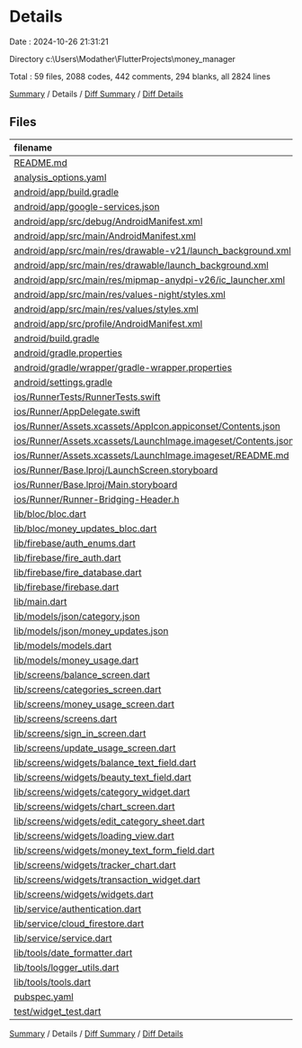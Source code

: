 # Details

Date : 2024-10-26 21:31:21

Directory c:\\Users\\Modather\\FlutterProjects\\money_manager

Total : 59 files,  2088 codes, 442 comments, 294 blanks, all 2824 lines

[Summary](results.md) / Details / [Diff Summary](diff.md) / [Diff Details](diff-details.md)

## Files
| filename | language | code | comment | blank | total |
| :--- | :--- | ---: | ---: | ---: | ---: |
| [README.md](/README.md) | Markdown | 13 | 0 | 9 | 22 |
| [analysis_options.yaml](/analysis_options.yaml) | YAML | 3 | 23 | 4 | 30 |
| [android/app/build.gradle](/android/app/build.gradle) | Groovy | 55 | 7 | 14 | 76 |
| [android/app/google-services.json](/android/app/google-services.json) | JSON | 84 | 0 | 0 | 84 |
| [android/app/src/debug/AndroidManifest.xml](/android/app/src/debug/AndroidManifest.xml) | XML | 3 | 4 | 1 | 8 |
| [android/app/src/main/AndroidManifest.xml](/android/app/src/main/AndroidManifest.xml) | XML | 28 | 6 | 1 | 35 |
| [android/app/src/main/res/drawable-v21/launch_background.xml](/android/app/src/main/res/drawable-v21/launch_background.xml) | XML | 4 | 7 | 2 | 13 |
| [android/app/src/main/res/drawable/launch_background.xml](/android/app/src/main/res/drawable/launch_background.xml) | XML | 4 | 7 | 2 | 13 |
| [android/app/src/main/res/mipmap-anydpi-v26/ic_launcher.xml](/android/app/src/main/res/mipmap-anydpi-v26/ic_launcher.xml) | XML | 5 | 0 | 0 | 5 |
| [android/app/src/main/res/values-night/styles.xml](/android/app/src/main/res/values-night/styles.xml) | XML | 9 | 9 | 1 | 19 |
| [android/app/src/main/res/values/styles.xml](/android/app/src/main/res/values/styles.xml) | XML | 9 | 9 | 1 | 19 |
| [android/app/src/profile/AndroidManifest.xml](/android/app/src/profile/AndroidManifest.xml) | XML | 3 | 4 | 1 | 8 |
| [android/build.gradle](/android/build.gradle) | Groovy | 28 | 0 | 5 | 33 |
| [android/gradle.properties](/android/gradle.properties) | Properties | 3 | 0 | 1 | 4 |
| [android/gradle/wrapper/gradle-wrapper.properties](/android/gradle/wrapper/gradle-wrapper.properties) | Properties | 5 | 0 | 1 | 6 |
| [android/settings.gradle](/android/settings.gradle) | Groovy | 16 | 0 | 5 | 21 |
| [ios/RunnerTests/RunnerTests.swift](/ios/RunnerTests/RunnerTests.swift) | Swift | 7 | 2 | 4 | 13 |
| [ios/Runner/AppDelegate.swift](/ios/Runner/AppDelegate.swift) | Swift | 12 | 0 | 2 | 14 |
| [ios/Runner/Assets.xcassets/AppIcon.appiconset/Contents.json](/ios/Runner/Assets.xcassets/AppIcon.appiconset/Contents.json) | JSON | 122 | 0 | 1 | 123 |
| [ios/Runner/Assets.xcassets/LaunchImage.imageset/Contents.json](/ios/Runner/Assets.xcassets/LaunchImage.imageset/Contents.json) | JSON | 23 | 0 | 1 | 24 |
| [ios/Runner/Assets.xcassets/LaunchImage.imageset/README.md](/ios/Runner/Assets.xcassets/LaunchImage.imageset/README.md) | Markdown | 3 | 0 | 2 | 5 |
| [ios/Runner/Base.lproj/LaunchScreen.storyboard](/ios/Runner/Base.lproj/LaunchScreen.storyboard) | XML | 36 | 1 | 1 | 38 |
| [ios/Runner/Base.lproj/Main.storyboard](/ios/Runner/Base.lproj/Main.storyboard) | XML | 25 | 1 | 1 | 27 |
| [ios/Runner/Runner-Bridging-Header.h](/ios/Runner/Runner-Bridging-Header.h) | C++ | 1 | 0 | 1 | 2 |
| [lib/bloc/bloc.dart](/lib/bloc/bloc.dart) | Dart | 1 | 0 | 1 | 2 |
| [lib/bloc/money_updates_bloc.dart](/lib/bloc/money_updates_bloc.dart) | Dart | 36 | 1 | 10 | 47 |
| [lib/firebase/auth_enums.dart](/lib/firebase/auth_enums.dart) | Dart | 23 | 0 | 4 | 27 |
| [lib/firebase/fire_auth.dart](/lib/firebase/fire_auth.dart) | Dart | 44 | 5 | 11 | 60 |
| [lib/firebase/fire_database.dart](/lib/firebase/fire_database.dart) | Dart | 181 | 0 | 26 | 207 |
| [lib/firebase/firebase.dart](/lib/firebase/firebase.dart) | Dart | 3 | 0 | 1 | 4 |
| [lib/main.dart](/lib/main.dart) | Dart | 40 | 0 | 6 | 46 |
| [lib/models/json/category.json](/lib/models/json/category.json) | JSON | 0 | 0 | 1 | 1 |
| [lib/models/json/money_updates.json](/lib/models/json/money_updates.json) | JSON | 24 | 0 | 0 | 24 |
| [lib/models/models.dart](/lib/models/models.dart) | Dart | 1 | 0 | 1 | 2 |
| [lib/models/money_usage.dart](/lib/models/money_usage.dart) | Dart | 140 | 3 | 19 | 162 |
| [lib/screens/balance_screen.dart](/lib/screens/balance_screen.dart) | Dart | 104 | 1 | 13 | 118 |
| [lib/screens/categories_screen.dart](/lib/screens/categories_screen.dart) | Dart | 62 | 0 | 7 | 69 |
| [lib/screens/money_usage_screen.dart](/lib/screens/money_usage_screen.dart) | Dart | 64 | 3 | 7 | 74 |
| [lib/screens/screens.dart](/lib/screens/screens.dart) | Dart | 5 | 0 | 1 | 6 |
| [lib/screens/sign_in_screen.dart](/lib/screens/sign_in_screen.dart) | Dart | 39 | 2 | 4 | 45 |
| [lib/screens/update_usage_screen.dart](/lib/screens/update_usage_screen.dart) | Dart | 250 | 0 | 16 | 266 |
| [lib/screens/widgets/balance_text_field.dart](/lib/screens/widgets/balance_text_field.dart) | Dart | 52 | 0 | 4 | 56 |
| [lib/screens/widgets/beauty_text_field.dart](/lib/screens/widgets/beauty_text_field.dart) | Dart | 77 | 0 | 4 | 81 |
| [lib/screens/widgets/category_widget.dart](/lib/screens/widgets/category_widget.dart) | Dart | 20 | 0 | 3 | 23 |
| [lib/screens/widgets/chart_screen.dart](/lib/screens/widgets/chart_screen.dart) | Dart | 0 | 227 | 12 | 239 |
| [lib/screens/widgets/edit_category_sheet.dart](/lib/screens/widgets/edit_category_sheet.dart) | Dart | 80 | 0 | 8 | 88 |
| [lib/screens/widgets/loading_view.dart](/lib/screens/widgets/loading_view.dart) | Dart | 13 | 0 | 3 | 16 |
| [lib/screens/widgets/money_text_form_field.dart](/lib/screens/widgets/money_text_form_field.dart) | Dart | 29 | 7 | 3 | 39 |
| [lib/screens/widgets/tracker_chart.dart](/lib/screens/widgets/tracker_chart.dart) | Dart | 0 | 77 | 10 | 87 |
| [lib/screens/widgets/transaction_widget.dart](/lib/screens/widgets/transaction_widget.dart) | Dart | 47 | 0 | 5 | 52 |
| [lib/screens/widgets/widgets.dart](/lib/screens/widgets/widgets.dart) | Dart | 6 | 0 | 1 | 7 |
| [lib/service/authentication.dart](/lib/service/authentication.dart) | Dart | 45 | 4 | 9 | 58 |
| [lib/service/cloud_firestore.dart](/lib/service/cloud_firestore.dart) | Dart | 88 | 0 | 12 | 100 |
| [lib/service/service.dart](/lib/service/service.dart) | Dart | 2 | 0 | 1 | 3 |
| [lib/tools/date_formatter.dart](/lib/tools/date_formatter.dart) | Dart | 52 | 0 | 5 | 57 |
| [lib/tools/logger_utils.dart](/lib/tools/logger_utils.dart) | Dart | 9 | 1 | 3 | 13 |
| [lib/tools/tools.dart](/lib/tools/tools.dart) | Dart | 1 | 0 | 1 | 2 |
| [pubspec.yaml](/pubspec.yaml) | YAML | 35 | 21 | 15 | 71 |
| [test/widget_test.dart](/test/widget_test.dart) | Dart | 14 | 10 | 6 | 30 |

[Summary](results.md) / Details / [Diff Summary](diff.md) / [Diff Details](diff-details.md)